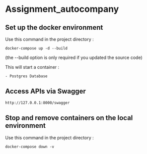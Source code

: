 # Assignment_autocompany

## Set up the docker environment

Use this command in the project directory :

`docker-compose up -d --build`

(the --build option is only required if you updated the source code)

This will start a container :

    - Postgres Database

## Access APIs via Swagger
`http://127.0.0.1:8000/swagger`


## Stop and remove containers on the local environment

Use this command in the project directory :

`docker-compose down -v`
